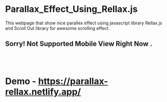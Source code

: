 # Parallax_Effect_Using_Rellax.js
This webpage that show nice parallex effect using javascript library Rellax.js and Scroll Out library for awesome scrolling effect.



## Sorry! Not Supported Mobile View Right Now .
<br>
<br>



# Demo - https://parallax-rellax.netlify.app/


